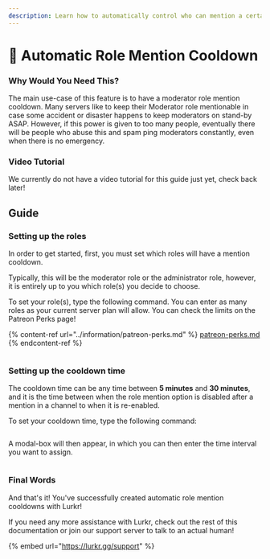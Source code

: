 ```yaml
---
description: Learn how to automatically control who can mention a certain role!
---
```


# 👑 Automatic Role Mention Cooldown

### Why Would You Need This?

The main use-case of this feature is to have a moderator role mention cooldown. Many servers like to keep their Moderator role mentionable in case some accident or disaster happens to keep moderators on stand-by ASAP. However, if this power is given to too many people, eventually there will be people who abuse this and spam ping moderators constantly, even when there is no emergency.

### Video Tutorial

We currently do not have a video tutorial for this guide just yet, check back later!

## Guide

### Setting up the roles

In order to get started, first, you must set which roles will have a mention cooldown.

Typically, this will be the moderator role or the administrator role, however, it is entirely up to you which role(s) you decide to choose.

To set your role(s), type the following command. You can enter as many roles as your current server plan will allow. You can check the limits on the Patreon Perks page!

{% content-ref url="../information/patreon-perks.md" %}
[patreon-perks.md](../information/patreon-perks.md)
{% endcontent-ref %}

<figure><img src="https://i.imgur.com/kbTsW9F.png" alt=""><figcaption></figcaption></figure>

### Setting up the cooldown time

The cooldown time can be any time between **5 minutes** and **30 minutes**, and it is the time between when the role mention option is disabled after a mention in a channel to when it is re-enabled.

To set your cooldown time, type the following command:

<figure><img src="https://i.imgur.com/BwMbpwo.png" alt=""><figcaption></figcaption></figure>

A modal-box will then appear, in which you can then enter the time interval you want to assign.

<figure><img src="https://i.imgur.com/IMqturq.png" alt=""><figcaption></figcaption></figure>

### Final Words

And that's it! You've successfully created automatic role mention cooldowns with Lurkr!

If you need any more assistance with Lurkr, check out the rest of this documentation or join our support server to talk to an actual human!

{% embed url="https://lurkr.gg/support" %}
